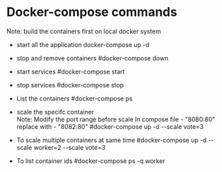 # Docker-compose commands 

Note: build the containers first on local docker system
- start all the application
docker-compose up -d 

- stop and remove containers
#docker-compose down 

- start services 
#docker-compose start 

- stop services 
#docker-compose stop 

- List the containers 
#docker-compose ps 

- scale the specifc container  
 Note: Modify the port range before scale 
 In compose file - "8080:80" replace with - "8082:80"
 #docker-compose  up -d --scale vote=3 

- To scale multiple containers at same time 
 #docker-compose  up -d --scale worker=2 --scale vote=3

- To list container ids 
#docker-compose ps -q worker
